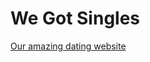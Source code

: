 # We Got Singles #

[Our amazing dating website](https://peaceful-island-37403.herokuapp.com/customers/sign_up)
